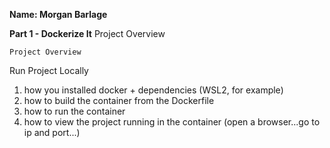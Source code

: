 **Name: Morgan Barlage**

**Part 1 - Dockerize It**
Project Overview
```
Project Overview
```
Run Project Locally
1. how you installed docker + dependencies (WSL2, for example)
2. how to build the container from the Dockerfile
3. how to run the container
4. how to view the project running in the container (open a browser...go to ip and port...)
